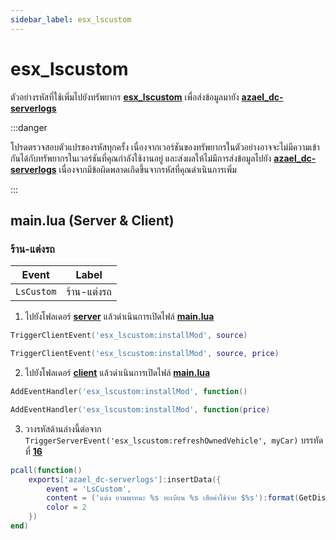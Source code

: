 ```yaml
---
sidebar_label: esx_lscustom
---
```


# esx_lscustom

ตัวอย่างรหัสที่ใช้เพิ่มไปยังทรัพยากร **[esx_lscustom](https://github.com/esx-framework/esx_lscustom)** เพื่อส่งข้อมูลมายัง **[azael_dc-serverlogs](../../index.md)**

:::danger

โปรดตรวจสอบตัวแปรของรหัสทุกครั้ง เนื่องจากเวอร์ชันของทรัพยากรในตัวอย่างอาจจะไม่มีความเข้ากันได้กับทรัพยากรในเวอร์ชันที่คุณกำลังใช้งานอยู่ และส่งผลให้ไม่มีการส่งข้อมูลไปยัง **[azael_dc-serverlogs](../../index.md)** เนื่องจากมีข้อผิดพลาดเกิดขึ้นจากรหัสที่คุณดำเนินการเพิ่ม

:::

## main.lua (Server & Client)

### ร้าน-แต่งรถ

| Event                                  | Label
|----------------------------------------|----------------------------------------
| `LsCustom`                             | ร้าน-แต่งรถ

1. ไปยังโฟลเดอร์ **[server](https://github.com/esx-framework/esx_lscustom/tree/main/server)** แล้วดำเนินการเปิดไฟล์ **[main.lua](https://github.com/esx-framework/esx_lscustom/blob/main/server/main.lua)**

```lua title="ค้นหา"
TriggerClientEvent('esx_lscustom:installMod', source)
```

```lua title="แก้ไขเป็น"
TriggerClientEvent('esx_lscustom:installMod', source, price)
```

2. ไปยังโฟลเดอร์ **[client](https://github.com/esx-framework/esx_lscustom/tree/main/client)** แล้วดำเนินการเปิดไฟล์ **[main.lua](https://github.com/esx-framework/esx_lscustom/blob/main/client/main.lua)**

```lua title="ค้นหา"
AddEventHandler('esx_lscustom:installMod', function()
```

```lua title="แก้ไขเป็น"
AddEventHandler('esx_lscustom:installMod', function(price)
```

3. วางรหัสด้านล่างนี้ต่อจาก `TriggerServerEvent('esx_lscustom:refreshOwnedVehicle', myCar)` บรรทัดที่ **[16](https://github.com/esx-framework/esx_lscustom/blob/main/client/main.lua#L16)**

```lua
pcall(function()
    exports['azael_dc-serverlogs']:insertData({
        event = 'LsCustom',
        content = ('แต่ง ยานพาหนะ %s ทะเบียน %s เสียค่าใช้จ่าย $%s'):format(GetDisplayNameFromVehicleModel(myCar.model), myCar.plate, ESX.Math.GroupDigits(price)),
        color = 2
    })
end)
```
